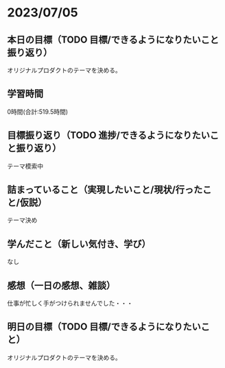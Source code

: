 # 2023/07/05
## 本日の目標（TODO 目標/できるようになりたいこと振り返り）
オリジナルプロダクトのテーマを決める｡
## 学習時間
0時間(合計:519.5時間)
## 目標振り返り（TODO 進捗/できるようになりたいこと振り返り）
テーマ模索中
## 詰まっていること（実現したいこと/現状/行ったこと/仮説）
テーマ決め
## 学んだこと（新しい気付き、学び）
なし
## 感想（一日の感想、雑談）
仕事が忙しく手がつけられませんでした・・・
## 明日の目標（TODO 目標/できるようになりたいこと）
オリジナルプロダクトのテーマを決める｡ 
